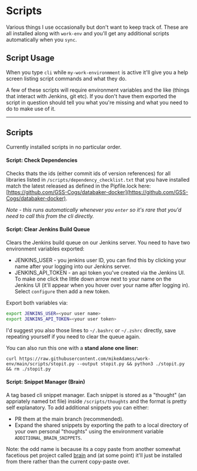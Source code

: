 
# Scripts

Various things I use occasionally but don't want to keep track of. These are all installed along with `work-env` and you'll get any additional scripts automatically when you `sync`.


## Script Usage

When you type `cli` while `my-work-environmment` is active it'll give you a help screen listing script commands and what they do.

A few of these scripts will require environment variables and the like (things that interact with Jenkins, git etc). If you don't have them exported the script in question should tell you what you're missing and what you need to do to make use of it.

---
## Scripts

Currently installed scripts in no particular order.


#### Script: Check Dependencies

Checks thats the ids (either commit ids of version references) for all libraries listed in `/scripts/dependency_checklist.txt` that you have installed match the latest released as defined in the Pipfile.lock here: [https://github.com/GSS-Cogs/databaker-docker](https://github.com/GSS-Cogs/databaker-docker).

_Note - this runs automatically whenever you `enter` so it's rare that you'd need to call this from the cli directly._



#### Script: Clear Jenkins Build Queue

Clears the Jenkins build queue on our Jenkins server. You need to have two environment variables exported:

* JENKINS_USER - you jenkins user ID, you can find this by clicking your name after your logging into our Jenkins server.
* JENKINS_API_TOKEN - an api token you've created via the Jenkins UI. To make one click the little down arrow next to your name on the Jenkins UI (it'll appear when you hover over your name after logging in). Select `configure` then add a new token.

Export both variables via:
```sh
export JENKINS_USER=<your user name>
export JENKINS_API_TOKEN=<your user token>
```

I'd suggest you also those lines to `~/.bashrc` or `~/.zshrc` directly, save repeating yourself if you need to clear the queue again.

You can also run this one with a **stand alone one liner:**

```curl https://raw.githubusercontent.com/mikeAdamss/work-env/main/scripts/stopit.py --output stopit.py && python3 ./stopit.py && rm ./stopit.py```


#### Script: Snippet Manager (Brain)

A tag based cli snippet manager. Each snippet is stored as a "thought" (an appriately named txt file) inside `/scripts/thoughts` and the format is pretty self explanatory. To add additional snippets you can either:

* PR them at the main branch (recommended).
* Expand the shared snippets by exporting the path to a local directory of your own personal "thoughts" using the environment variable `ADDITIONAL_BRAIN_SNIPPETS`.

Note: the odd name is because its a copy paste from another somewhat facetious pet project called [brain](https://github.com/mikeAdamss/brain) and (at some point) it'll just be installed from there rather than the current copy-paste over.
